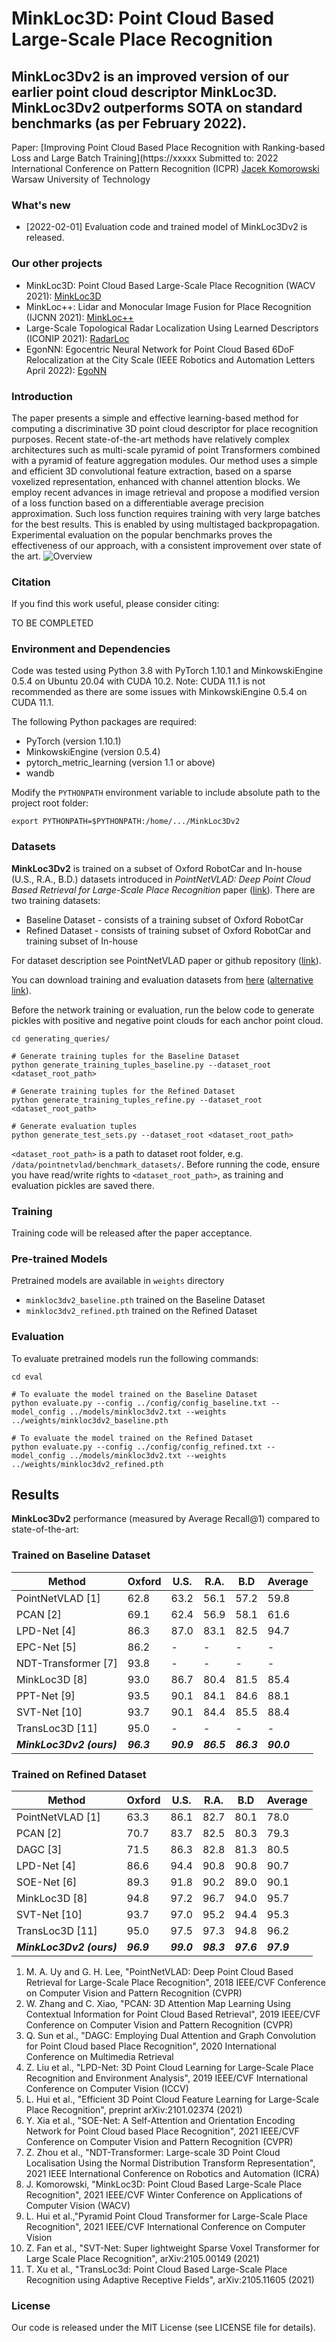 # MinkLoc3D: Point Cloud Based Large-Scale Place Recognition
## MinkLoc3Dv2 is an improved version of our earlier point cloud descriptor MinkLoc3D. MinkLoc3Dv2 outperforms SOTA on standard benchmarks (as per February 2022).  

Paper: [Improving Point Cloud Based Place Recognition with Ranking-based Loss and Large Batch Training](https://xxxxx 
Submitted to: 2022 International Conference on Pattern Recognition (ICPR)
[Jacek Komorowski](mailto:jacek.komorowski@pw.edu.pl)
Warsaw University of Technology

### What's new ###
* [2022-02-01] Evaluation code and trained model of MinkLoc3Dv2 is released. 

### Our other projects ###
* MinkLoc3D: Point Cloud Based Large-Scale Place Recognition (WACV 2021): [MinkLoc3D](https://github.com/jac99/MinkLoc3D)
* MinkLoc++: Lidar and Monocular Image Fusion for Place Recognition (IJCNN 2021): [MinkLoc++](https://github.com/jac99/MinkLocMultimodal)
* Large-Scale Topological Radar Localization Using Learned Descriptors (ICONIP 2021): [RadarLoc](https://github.com/jac99/RadarLoc)
* EgonNN: Egocentric Neural Network for Point Cloud Based 6DoF Relocalization at the City Scale (IEEE Robotics and Automation Letters April 2022): [EgoNN](https://github.com/jac99/Egonn) 

### Introduction
The paper presents a simple and effective learning-based method for computing a discriminative 3D point cloud descriptor for place recognition purposes. 
Recent state-of-the-art methods have relatively complex architectures such as multi-scale pyramid of point Transformers combined with a pyramid of feature aggregation modules.
Our method uses a simple and efficient 3D convolutional feature extraction, based on a sparse voxelized representation, enhanced with channel attention blocks. 
We employ recent advances in image retrieval and propose a modified version of a loss function based on a differentiable average precision approximation. Such loss function requires training with very large batches for the best results. This is enabled by using multistaged backpropagation.
Experimental evaluation on the popular benchmarks proves the effectiveness of our approach, with a consistent improvement over state of the art.
![Overview](media/overview.png)

### Citation
If you find this work useful, please consider citing:

TO BE COMPLETED

### Environment and Dependencies
Code was tested using Python 3.8 with PyTorch 1.10.1 and MinkowskiEngine 0.5.4 on Ubuntu 20.04 with CUDA 10.2.
Note: CUDA 11.1 is not recommended as there are some issues with MinkowskiEngine 0.5.4 on CUDA 11.1. 

The following Python packages are required:
* PyTorch (version 1.10.1)
* MinkowskiEngine (version 0.5.4)
* pytorch_metric_learning (version 1.1 or above)
* wandb

Modify the `PYTHONPATH` environment variable to include absolute path to the project root folder: 
```export PYTHONPATH
export PYTHONPATH=$PYTHONPATH:/home/.../MinkLoc3Dv2
```

### Datasets

**MinkLoc3Dv2** is trained on a subset of Oxford RobotCar and In-house (U.S., R.A., B.D.) datasets introduced in
*PointNetVLAD: Deep Point Cloud Based Retrieval for Large-Scale Place Recognition* paper ([link](https://arxiv.org/pdf/1804.03492)).
There are two training datasets:
- Baseline Dataset - consists of a training subset of Oxford RobotCar
- Refined Dataset - consists of training subset of Oxford RobotCar and training subset of In-house

For dataset description see PointNetVLAD paper or github repository ([link](https://github.com/mikacuy/pointnetvlad)).

You can download training and evaluation datasets from 
[here](https://drive.google.com/open?id=1rflmyfZ1v9cGGH0RL4qXRrKhg-8A-U9q) 
([alternative link](https://drive.google.com/file/d/1-1HA9Etw2PpZ8zHd3cjrfiZa8xzbp41J/view?usp=sharing)). 

Before the network training or evaluation, run the below code to generate pickles with positive and negative point clouds for each anchor point cloud. 

```generate pickles
cd generating_queries/ 

# Generate training tuples for the Baseline Dataset
python generate_training_tuples_baseline.py --dataset_root <dataset_root_path>

# Generate training tuples for the Refined Dataset
python generate_training_tuples_refine.py --dataset_root <dataset_root_path>

# Generate evaluation tuples
python generate_test_sets.py --dataset_root <dataset_root_path>
```
`<dataset_root_path>` is a path to dataset root folder, e.g. `/data/pointnetvlad/benchmark_datasets/`.
Before running the code, ensure you have read/write rights to `<dataset_root_path>`, as training and evaluation pickles
are saved there. 

### Training
Training code will be released after the paper acceptance.

### Pre-trained Models

Pretrained models are available in `weights` directory
- `minkloc3dv2_baseline.pth` trained on the Baseline Dataset 
- `minkloc3dv2_refined.pth` trained on the Refined Dataset 

### Evaluation

To evaluate pretrained models run the following commands:

```eval baseline
cd eval

# To evaluate the model trained on the Baseline Dataset
python evaluate.py --config ../config/config_baseline.txt --model_config ../models/minkloc3dv2.txt --weights ../weights/minkloc3dv2_baseline.pth

# To evaluate the model trained on the Refined Dataset
python evaluate.py --config ../config/config_refined.txt --model_config ../models/minkloc3dv2.txt --weights ../weights/minkloc3dv2_refined.pth
```

## Results

**MinkLoc3Dv2** performance (measured by Average Recall@1) compared to state-of-the-art:

### Trained on Baseline Dataset

| Method                   | Oxford     | U.S.       | R.A.       | B.D        | Average    |
|--------------------------|------------|------------|------------|------------|------------|
| PointNetVLAD [1]         | 62.8       | 63.2       | 56.1       | 57.2       | 59.8       |
| PCAN [2]                 | 69.1       | 62.4       | 56.9       | 58.1       | 61.6       |
| LPD-Net [4]              | 86.3       | 87.0       | 83.1       | 82.5       | 94.7       |
| EPC-Net [5]              | 86.2       | -          | -          | -          | -          | 
| NDT-Transformer [7]      | 93.8       | -          | -          | -          | -          |
| MinkLoc3D [8]            | 93.0       | 86.7       | 80.4       | 81.5       | 85.4       |
| PPT-Net [9]              | 93.5       | 90.1       | 84.1       | 84.6       | 88.1       |
| SVT-Net [10]             | 93.7       | 90.1       | 84.4       | 85.5       | 88.4       |
| TransLoc3D [11]          | 95.0       | -          | -          | -          | -          |
| ***MinkLoc3Dv2 (ours)*** | ***96.3*** | ***90.9*** | ***86.5*** | ***86.3*** | ***90.0*** |


### Trained on Refined Dataset


| Method                   | Oxford     | U.S.       | R.A.       | B.D         | Average    |
|--------------------------|------------|------------|------------|-------------|------------|
| PointNetVLAD [1]         | 63.3       | 86.1       | 82.7       | 80.1        | 78.0       |
| PCAN [2]                 | 70.7       | 83.7       | 82.5       | 80.3        | 79.3       |
| DAGC [3]                 | 71.5       | 86.3       | 82.8       | 81.3        | 80.5       |
| LPD-Net [4]              | 86.6       | 94.4       | 90.8       | 90.8        | 90.7       |
| SOE-Net [6]              | 89.3       | 91.8       | 90.2       | 89.0        | 90.1       | 
| MinkLoc3D [8]            | 94.8       | 97.2       | 96.7       | 94.0        | 95.7       |
| SVT-Net [10]             | 93.7       | 97.0       | 95.2       | 94.4        | 95.3       |
| TransLoc3D [11]          | 95.0       | 97.5       | 97.3       | 94.8        | 96.2       |
| ***MinkLoc3Dv2 (ours)*** | ***96.9*** | ***99.0*** | ***98.3*** | ***97.6***  | ***97.9*** |

1. M. A. Uy and G. H. Lee, "PointNetVLAD: Deep Point Cloud Based Retrieval for Large-Scale Place Recognition", 2018 IEEE/CVF Conference on Computer Vision and Pattern Recognition (CVPR)
2. W. Zhang and C. Xiao, "PCAN: 3D Attention Map Learning Using Contextual Information for Point Cloud Based Retrieval", 2019 IEEE/CVF Conference on Computer Vision and Pattern Recognition (CVPR)
3. Q. Sun et al., "DAGC: Employing Dual Attention and Graph Convolution for Point Cloud based Place Recognition", 2020 International Conference on Multimedia Retrieval
4. Z. Liu et al., "LPD-Net: 3D Point Cloud Learning for Large-Scale Place Recognition and Environment Analysis", 2019 IEEE/CVF International Conference on Computer Vision (ICCV)
5. L. Hui et al., "Efficient 3D Point Cloud Feature Learning for Large-Scale Place Recognition", preprint arXiv:2101.02374 (2021)
6. Y. Xia et al., "SOE-Net: A Self-Attention and Orientation Encoding Network for Point Cloud based Place Recognition", 2021 IEEE/CVF Conference on Computer Vision and Pattern Recognition (CVPR)
7. Z. Zhou et al., "NDT-Transformer: Large-scale 3D Point Cloud Localisation Using the Normal Distribution Transform Representation", 
   2021 IEEE International Conference on Robotics and Automation (ICRA)
8. J. Komorowski, "MinkLoc3D: Point Cloud Based Large-Scale Place Recognition", 2021 IEEE/CVF Winter Conference on Applications of Computer Vision (WACV)
9. L. Hui et al.,"Pyramid Point Cloud Transformer for Large-Scale Place Recognition", 2021 IEEE/CVF International Conference on Computer Vision
10. Z. Fan et al., "SVT-Net: Super lightweight Sparse Voxel Transformer for Large Scale Place Recognition", arXiv:2105.00149 (2021)
11. T. Xu et al., "TransLoc3d: Point Cloud Based Large-Scale Place Recognition using Adaptive Receptive Fields", arXiv:2105.11605 (2021)

### License
Our code is released under the MIT License (see LICENSE file for details).

